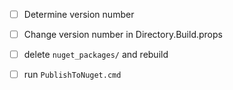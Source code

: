 - [ ] Determine version number
- [ ] Change version number in Directory.Build.props
- [ ] delete `nuget_packages/` and rebuild
- [ ] run `PublishToNuget.cmd`

